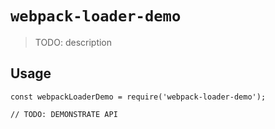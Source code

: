 # `webpack-loader-demo`

> TODO: description

## Usage

```
const webpackLoaderDemo = require('webpack-loader-demo');

// TODO: DEMONSTRATE API
```
